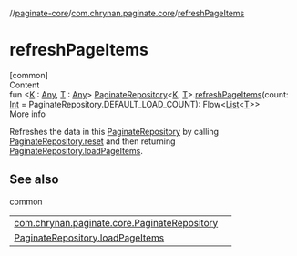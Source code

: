 //[paginate-core](../../index.md)/[com.chrynan.paginate.core](index.md)/[refreshPageItems](refresh-page-items.md)



# refreshPageItems  
[common]  
Content  
fun <[K](refresh-page-items.md) : [Any](https://kotlinlang.org/api/latest/jvm/stdlib/kotlin/-any/index.html), [T](refresh-page-items.md) : [Any](https://kotlinlang.org/api/latest/jvm/stdlib/kotlin/-any/index.html)> [PaginateRepository](-paginate-repository/index.md)<[K](refresh-page-items.md), [T](refresh-page-items.md)>.[refreshPageItems](refresh-page-items.md)(count: [Int](https://kotlinlang.org/api/latest/jvm/stdlib/kotlin/-int/index.html) = PaginateRepository.DEFAULT_LOAD_COUNT): Flow<[List](https://kotlinlang.org/api/latest/jvm/stdlib/kotlin.collections/-list/index.html)<[T](refresh-page-items.md)>>  
More info  


Refreshes the data in this [PaginateRepository](-paginate-repository/index.md) by calling [PaginateRepository.reset](-paginate-repository/reset.md) and then returning [PaginateRepository.loadPageItems](load-page-items.md).



## See also  
  
common  
  
| | |
|---|---|
| <a name="com.chrynan.paginate.core//refreshPageItems/com.chrynan.paginate.core.PaginateRepository[TypeParam(bounds=[kotlin.Any]),TypeParam(bounds=[kotlin.Any])]#kotlin.Int/PointingToDeclaration/"></a>[com.chrynan.paginate.core.PaginateRepository](-paginate-repository/reset.md)| <a name="com.chrynan.paginate.core//refreshPageItems/com.chrynan.paginate.core.PaginateRepository[TypeParam(bounds=[kotlin.Any]),TypeParam(bounds=[kotlin.Any])]#kotlin.Int/PointingToDeclaration/"></a>|
| <a name="com.chrynan.paginate.core//refreshPageItems/com.chrynan.paginate.core.PaginateRepository[TypeParam(bounds=[kotlin.Any]),TypeParam(bounds=[kotlin.Any])]#kotlin.Int/PointingToDeclaration/"></a>[PaginateRepository.loadPageItems](load-page-items.md)| <a name="com.chrynan.paginate.core//refreshPageItems/com.chrynan.paginate.core.PaginateRepository[TypeParam(bounds=[kotlin.Any]),TypeParam(bounds=[kotlin.Any])]#kotlin.Int/PointingToDeclaration/"></a>|
  
  



